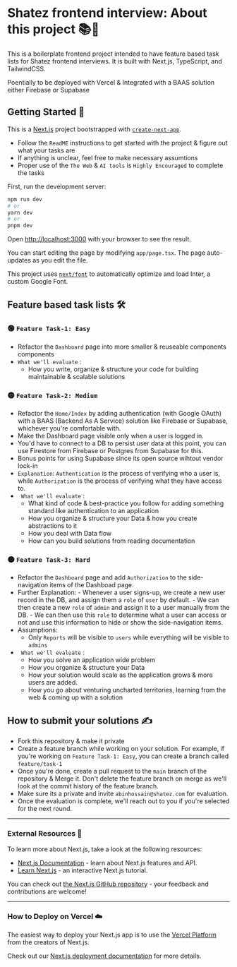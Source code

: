 # Shatez frontend interview: About this project 📚🙋

This is a boilerplate frontend project intended to have feature based task lists for Shatez frontend interviews. It is built with Next.js, TypeScript, and TailwindCSS.

Poentially to be deployed with Vercel & Integrated with a BAAS solution either Firebase or Supabase

## Getting Started 🚀

This is a [Next.js](https://nextjs.org/) project bootstrapped with [`create-next-app`](https://github.com/vercel/next.js/tree/canary/packages/create-next-app).

-   Follow the `ReadME` instructions to get started with the project & figure out what your tasks are
-   If anything is unclear, feel free to make necessary assumtions
-   Proper use of the `The Web` & `AI tools` is `Highly Encouraged` to complete the tasks

First, run the development server:

```bash
npm run dev
# or
yarn dev
# or
pnpm dev
```

Open [http://localhost:3000](http://localhost:3000) with your browser to see the result.

You can start editing the page by modifying `app/page.tsx`. The page auto-updates as you edit the file.

This project uses [`next/font`](https://nextjs.org/docs/basic-features/font-optimization) to automatically optimize and load Inter, a custom Google Font.

## Feature based task lists 🛠️

### 🟢 `Feature Task-1: Easy`

-   Refactor the `Dashboard` page into more smaller & reuseable components components
-   `What we'll evaluate` :
    -   How you write, organize & structure your code for building maintainable & scalable solutions

### 🟡 `Feature Task-2: Medium`

-   Refactor the `Home/Index` by adding authentication (with Google OAuth) with a BAAS (Backend As A Service) solution like Firebase or Supabase, whichever you're comfortable with.
-   Make the Dashboard page visible only when a user is logged in.
-   You'd have to connect to a DB to persist user data at this point, you can use Firestore from Firebase or Postgres from Supabase for this.
-   Bonus points for using Supabase since its open source wihtout vendor lock-in
-   `Explanation`: `Authentication` is the process of verifying who a user is, while `Authorization` is the process of verifying what they have access to.
-   ` What we'll evaluate` :
    -   What kind of code & best-practice you follow for adding something standard like authentication to an application
    -   How you organize & structure your Data & how you create abstractions to it
    -   How you deal with Data flow
    -   How can you build solutions from reading documentation

### 🟠 `Feature Task-3: Hard`

-   Refactor the `Dashboard` page and add `Authorization` to the side-navigation items of the Dashboad page.
-   Further Explanation: - Whenever a user signs-up, we create a new user record in the DB, and assign them a `role` of `user` by default. - We can then create a new `role` of `admin` and assign it to a user manually from the DB. - We can then use this `role` to determine what a user can access or not and use this information to hide or show the side-navigation items.
-   Assumptions:
    -   Only `Reports` will be visible to `users` while everything will be visible to `admins`
-   ` What we'll evaluate` :
    -   How you solve an application wide problem
    -   How you organize & structure your Data
    -   How your solution would scale as the application grows & more users are added.
    -   How you go about venturing uncharted territories, learning from the web & coming up with a solution

## How to submit your solutions ✍️

-   Fork this repository & make it private
-   Create a feature branch while working on your solution. For example, if you're working on `Feature Task-1: Easy`, you can create a branch called `feature/task-1`
-   Once you're done, create a pull request to the `main` branch of the repository & Merge it. Don't delete the feature branch on merge as we'll look at the commit history of the feature branch.
-   Make sure its a private and invite `abinhossain@shatez.com` for evaluation.
-   Once the evaluation is complete, we'll reach out to you if you're selected for the next round.

---

### External Resources 📖

To learn more about Next.js, take a look at the following resources:

-   [Next.js Documentation](https://nextjs.org/docs) - learn about Next.js features and API.
-   [Learn Next.js](https://nextjs.org/learn) - an interactive Next.js tutorial.

You can check out [the Next.js GitHub repository](https://github.com/vercel/next.js/) - your feedback and contributions are welcome!

---

### How to Deploy on Vercel ☁️

The easiest way to deploy your Next.js app is to use the [Vercel Platform](https://vercel.com/new?utm_medium=default-template&filter=next.js&utm_source=create-next-app&utm_campaign=create-next-app-readme) from the creators of Next.js.

Check out our [Next.js deployment documentation](https://nextjs.org/docs/deployment) for more details.
